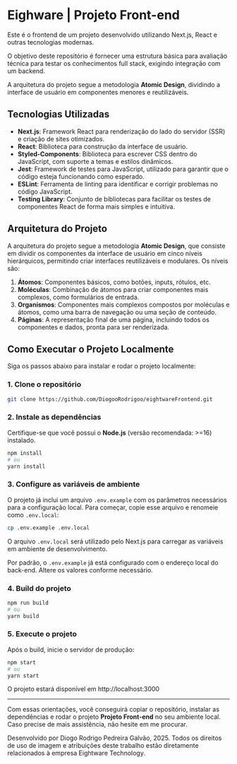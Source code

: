 # Eighware | Projeto Front-end

Este é o frontend de um projeto desenvolvido utilizando Next.js, React e outras tecnologias modernas.

O objetivo deste repositório é fornecer uma estrutura básica para avaliação técnica para testar os conhecimentos full stack, exigindo integração com um backend.

A arquitetura do projeto segue a metodologia **Atomic Design**, dividindo a interface de usuário em componentes menores e reutilizáveis.

## Tecnologias Utilizadas

- **Next.js**: Framework React para renderização do lado do servidor (SSR) e criação de sites otimizados.
- **React**: Biblioteca para construção da interface de usuário.
- **Styled-Components**: Biblioteca para escrever CSS dentro do JavaScript, com suporte a temas e estilos dinâmicos.
- **Jest**: Framework de testes para JavaScript, utilizado para garantir que o código esteja funcionando como esperado.
- **ESLint**: Ferramenta de linting para identificar e corrigir problemas no código JavaScript.
- **Testing Library**: Conjunto de bibliotecas para facilitar os testes de componentes React de forma mais simples e intuitiva.

## Arquitetura do Projeto

A arquitetura do projeto segue a metodologia **Atomic Design**, que consiste em dividir os componentes da interface de usuário em cinco níveis hierárquicos, permitindo criar interfaces reutilizáveis e modulares. Os níveis são:

1. **Átomos**: Componentes básicos, como botões, inputs, rótulos, etc.
2. **Moléculas**: Combinação de átomos para criar componentes mais complexos, como formulários de entrada.
3. **Organismos**: Componentes mais complexos compostos por moléculas e átomos, como uma barra de navegação ou uma seção de conteúdo.
4. **Páginas**: A representação final de uma página, incluindo todos os componentes e dados, pronta para ser renderizada.

## Como Executar o Projeto Localmente

Siga os passos abaixo para instalar e rodar o projeto localmente:

### 1. Clone o repositório

```bash
git clone https://github.com/DiogooRodrigoo/eightwareFrontend.git
```

### 2. Instale as dependências

Certifique-se que você possui o **Node.js** (versão recomendada: >=16) instalado.

```bash
npm install
# ou
yarn install
```

### 3. Configure as variáveis de ambiente

O projeto já inclui um arquivo `.env.example` com os parâmetros necessários para a configuração local. Para começar, copie esse arquivo e renomeie como `.env.local`:

```bash
cp .env.example .env.local
```

O arquivo `.env.local` será utilizado pelo Next.js para carregar as variáveis em ambiente de desenvolvimento.

Por padrão, o `.env.example` já está configurado com o endereço local do back-end. Altere os valores conforme necessário.

### 4. Build do projeto

```bash
npm run build
# ou
yarn build
```

### 5. Execute o projeto

Após o build, inicie o servidor de produção:

```bash
npm start
# ou
yarn start
```

O projeto estará disponível em http://localhost:3000

---

Com essas orientações, você conseguirá copiar o repositório, instalar as dependências e rodar o projeto **Projeto Front-end** no seu ambiente local. Caso precise de mais assistência, não hesite em me procurar.

Desenvolvido por Diogo Rodrigo Pedreira Galvão, 2025.
Todos os direitos de uso de imagem e atribuições deste trabalho estão diretamente relacionados à empresa Eightware Technology.
